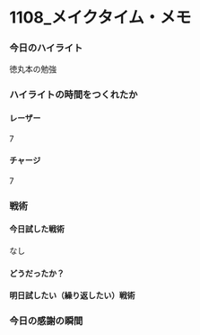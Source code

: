 # 1108\_メイクタイム・メモ

### 今日のハイライト

徳丸本の勉強

### ハイライトの時間をつくれたか

#### レーザー

7

#### チャージ

7

### 戦術

#### 今日試した戦術

なし

#### どうだったか？

#### 明日試したい（繰り返したい）戦術

### 今日の感謝の瞬間
